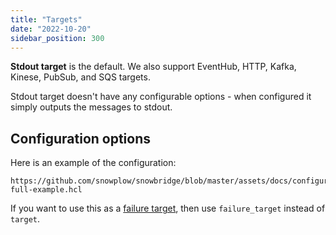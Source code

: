 ```yaml
---
title: "Targets"
date: "2022-10-20"
sidebar_position: 300
---
```


**Stdout target** is the default. We also support EventHub, HTTP, Kafka, Kinese, PubSub, and SQS targets.

Stdout target doesn't have any configurable options - when configured it simply outputs the messages to stdout.

## Configuration options

Here is an example of the configuration:

```hcl reference
https://github.com/snowplow/snowbridge/blob/master/assets/docs/configuration/targets/stdout-full-example.hcl
```

If you want to use this as a [failure target](/docs/destinations/forwarding-events/snowbridge/concepts/failure-model/index.md#failure-targets), then use `failure_target` instead of `target`.
